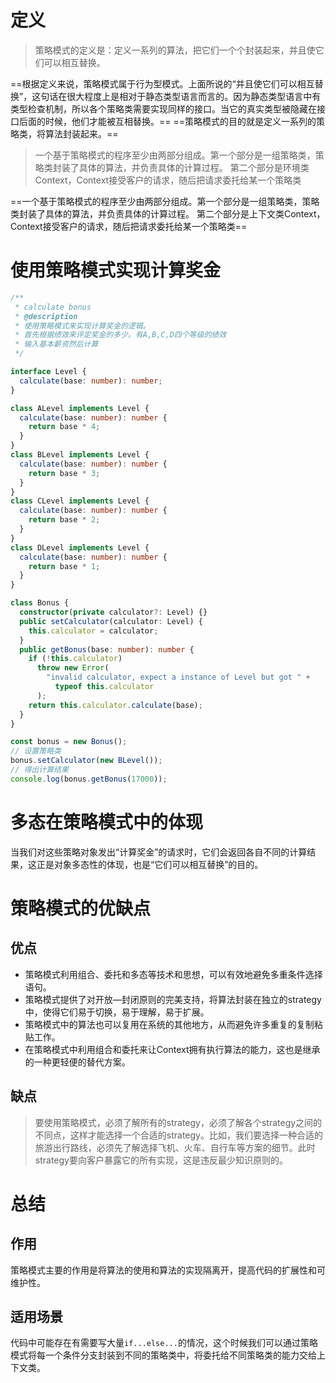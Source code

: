 # 定义
> 策略模式的定义是：定义一系列的算法，把它们一个个封装起来，并且使它们可以相互替换。

==根据定义来说，策略模式属于行为型模式。上面所说的“并且使它们可以相互替换”，这句话在很大程度上是相对于静态类型语言而言的。因为静态类型语言中有类型检查机制，所以各个策略类需要实现同样的接口。当它的真实类型被隐藏在接口后面的时候，他们才能被互相替换。==
==策略模式的目的就是定义一系列的策略类，将算法封装起来。==

> 一个基于策略模式的程序至少由两部分组成。第一个部分是一组策略类，策略类封装了具体的算法，并负责具体的计算过程。 第二个部分是环境类Context，Context接受客户的请求，随后把请求委托给某一个策略类

==一个基于策略模式的程序至少由两部分组成。第一个部分是一组策略类，策略类封装了具体的算法，并负责具体的计算过程。 第二个部分是上下文类Context，Context接受客户的请求，随后把请求委托给某一个策略类==

# 使用策略模式实现计算奖金
```typescript
/**
 * calculate bonus
 * @description
 * 使用策略模式来实现计算奖金的逻辑。
 * 首先根据绩效来评定奖金的多少。有A,B,C,D四个等级的绩效
 * 输入基本薪资然后计算
 */

interface Level {
  calculate(base: number): number;
}

class ALevel implements Level {
  calculate(base: number): number {
    return base * 4;
  }
}
class BLevel implements Level {
  calculate(base: number): number {
    return base * 3;
  }
}
class CLevel implements Level {
  calculate(base: number): number {
    return base * 2;
  }
}
class DLevel implements Level {
  calculate(base: number): number {
    return base * 1;
  }
}

class Bonus {
  constructor(private calculator?: Level) {}
  public setCalculator(calculator: Level) {
    this.calculator = calculator;
  }
  public getBonus(base: number): number {
    if (!this.calculator)
      throw new Error(
        "invalid calculator, expect a instance of Level but got " +
          typeof this.calculator
      );
    return this.calculator.calculate(base);
  }
}

const bonus = new Bonus();
// 设置策略类
bonus.setCalculator(new BLevel());
// 得出计算结果
console.log(bonus.getBonus(17000));

```
# 多态在策略模式中的体现
当我们对这些策略对象发出“计算奖金”的请求时，它们会返回各自不同的计算结果，这正是对象多态性的体现，也是“它们可以相互替换”的目的。
# 策略模式的优缺点
## 优点

- 策略模式利用组合、委托和多态等技术和思想，可以有效地避免多重条件选择语句。
- 策略模式提供了对开放—封闭原则的完美支持，将算法封装在独立的strategy中，使得它们易于切换，易于理解，易于扩展。
- 策略模式中的算法也可以复用在系统的其他地方，从而避免许多重复的复制粘贴工作。
- 在策略模式中利用组合和委托来让Context拥有执行算法的能力，这也是继承的一种更轻便的替代方案。
## 缺点
> 要使用策略模式，必须了解所有的strategy，必须了解各个strategy之间的不同点，这样才能选择一个合适的strategy。比如，我们要选择一种合适的旅游出行路线，必须先了解选择飞机、火车、自行车等方案的细节。此时strategy要向客户暴露它的所有实现，这是违反最少知识原则的。

# 总结
## 作用
策略模式主要的作用是将算法的使用和算法的实现隔离开，提高代码的扩展性和可维护性。
## 适用场景
代码中可能存在有需要写大量`if...else...`的情况，这个时候我们可以通过策略模式将每一个条件分支封装到不同的策略类中，将委托给不同策略类的能力交给上下文类。
